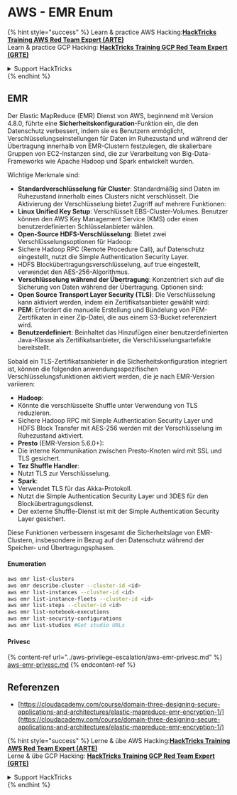 # AWS - EMR Enum

{% hint style="success" %}
Learn & practice AWS Hacking:<img src="../../../.gitbook/assets/image (1).png" alt="" data-size="line">[**HackTricks Training AWS Red Team Expert (ARTE)**](https://training.hacktricks.xyz/courses/arte)<img src="../../../.gitbook/assets/image (1).png" alt="" data-size="line">\
Learn & practice GCP Hacking: <img src="../../../.gitbook/assets/image (2).png" alt="" data-size="line">[**HackTricks Training GCP Red Team Expert (GRTE)**<img src="../../../.gitbook/assets/image (2).png" alt="" data-size="line">](https://training.hacktricks.xyz/courses/grte)

<details>

<summary>Support HackTricks</summary>

* Check the [**subscription plans**](https://github.com/sponsors/carlospolop)!
* **Join the** 💬 [**Discord group**](https://discord.gg/hRep4RUj7f) or the [**telegram group**](https://t.me/peass) or **follow** us on **Twitter** 🐦 [**@hacktricks\_live**](https://twitter.com/hacktricks\_live)**.**
* **Share hacking tricks by submitting PRs to the** [**HackTricks**](https://github.com/carlospolop/hacktricks) and [**HackTricks Cloud**](https://github.com/carlospolop/hacktricks-cloud) github repos.

</details>
{% endhint %}

## EMR

Der Elastic MapReduce (EMR) Dienst von AWS, beginnend mit Version 4.8.0, führte eine **Sicherheitskonfiguration**-Funktion ein, die den Datenschutz verbessert, indem sie es Benutzern ermöglicht, Verschlüsselungseinstellungen für Daten im Ruhezustand und während der Übertragung innerhalb von EMR-Clustern festzulegen, die skalierbare Gruppen von EC2-Instanzen sind, die zur Verarbeitung von Big-Data-Frameworks wie Apache Hadoop und Spark entwickelt wurden.

Wichtige Merkmale sind:

* **Standardverschlüsselung für Cluster**: Standardmäßig sind Daten im Ruhezustand innerhalb eines Clusters nicht verschlüsselt. Die Aktivierung der Verschlüsselung bietet Zugriff auf mehrere Funktionen:
* **Linux Unified Key Setup**: Verschlüsselt EBS-Cluster-Volumes. Benutzer können den AWS Key Management Service (KMS) oder einen benutzerdefinierten Schlüsselanbieter wählen.
* **Open-Source HDFS-Verschlüsselung**: Bietet zwei Verschlüsselungsoptionen für Hadoop:
* Sichere Hadoop RPC (Remote Procedure Call), auf Datenschutz eingestellt, nutzt die Simple Authentication Security Layer.
* HDFS Blockübertragungsverschlüsselung, auf true eingestellt, verwendet den AES-256-Algorithmus.
* **Verschlüsselung während der Übertragung**: Konzentriert sich auf die Sicherung von Daten während der Übertragung. Optionen sind:
* **Open Source Transport Layer Security (TLS)**: Die Verschlüsselung kann aktiviert werden, indem ein Zertifikatsanbieter gewählt wird:
* **PEM**: Erfordert die manuelle Erstellung und Bündelung von PEM-Zertifikaten in einer Zip-Datei, die aus einem S3-Bucket referenziert wird.
* **Benutzerdefiniert**: Beinhaltet das Hinzufügen einer benutzerdefinierten Java-Klasse als Zertifikatsanbieter, die Verschlüsselungsartefakte bereitstellt.

Sobald ein TLS-Zertifikatsanbieter in die Sicherheitskonfiguration integriert ist, können die folgenden anwendungsspezifischen Verschlüsselungsfunktionen aktiviert werden, die je nach EMR-Version variieren:

* **Hadoop**:
* Könnte die verschlüsselte Shuffle unter Verwendung von TLS reduzieren.
* Sichere Hadoop RPC mit Simple Authentication Security Layer und HDFS Block Transfer mit AES-256 werden mit der Verschlüsselung im Ruhezustand aktiviert.
* **Presto** (EMR-Version 5.6.0+):
* Die interne Kommunikation zwischen Presto-Knoten wird mit SSL und TLS gesichert.
* **Tez Shuffle Handler**:
* Nutzt TLS zur Verschlüsselung.
* **Spark**:
* Verwendet TLS für das Akka-Protokoll.
* Nutzt die Simple Authentication Security Layer und 3DES für den Blockübertragungsdienst.
* Der externe Shuffle-Dienst ist mit der Simple Authentication Security Layer gesichert.

Diese Funktionen verbessern insgesamt die Sicherheitslage von EMR-Clustern, insbesondere in Bezug auf den Datenschutz während der Speicher- und Übertragungsphasen.

#### Enumeration
```bash
aws emr list-clusters
aws emr describe-cluster --cluster-id <id>
aws emr list-instances --cluster-id <id>
aws emr list-instance-fleets --cluster-id <id>
aws emr list-steps --cluster-id <id>
aws emr list-notebook-executions
aws emr list-security-configurations
aws emr list-studios #Get studio URLs
```
#### Privesc

{% content-ref url="../aws-privilege-escalation/aws-emr-privesc.md" %}
[aws-emr-privesc.md](../aws-privilege-escalation/aws-emr-privesc.md)
{% endcontent-ref %}

## Referenzen

* [https://cloudacademy.com/course/domain-three-designing-secure-applications-and-architectures/elastic-mapreduce-emr-encryption-1/](https://cloudacademy.com/course/domain-three-designing-secure-applications-and-architectures/elastic-mapreduce-emr-encryption-1/)

{% hint style="success" %}
Lerne & übe AWS Hacking:<img src="../../../.gitbook/assets/image (1).png" alt="" data-size="line">[**HackTricks Training AWS Red Team Expert (ARTE)**](https://training.hacktricks.xyz/courses/arte)<img src="../../../.gitbook/assets/image (1).png" alt="" data-size="line">\
Lerne & übe GCP Hacking: <img src="../../../.gitbook/assets/image (2).png" alt="" data-size="line">[**HackTricks Training GCP Red Team Expert (GRTE)**<img src="../../../.gitbook/assets/image (2).png" alt="" data-size="line">](https://training.hacktricks.xyz/courses/grte)

<details>

<summary>Support HackTricks</summary>

* Überprüfe die [**Abonnementpläne**](https://github.com/sponsors/carlospolop)!
* **Tritt der** 💬 [**Discord-Gruppe**](https://discord.gg/hRep4RUj7f) oder der [**Telegram-Gruppe**](https://t.me/peass) bei oder **folge** uns auf **Twitter** 🐦 [**@hacktricks\_live**](https://twitter.com/hacktricks\_live)**.**
* **Teile Hacking-Tricks, indem du PRs zu den** [**HackTricks**](https://github.com/carlospolop/hacktricks) und [**HackTricks Cloud**](https://github.com/carlospolop/hacktricks-cloud) GitHub-Repos einreichst.

</details>
{% endhint %}

